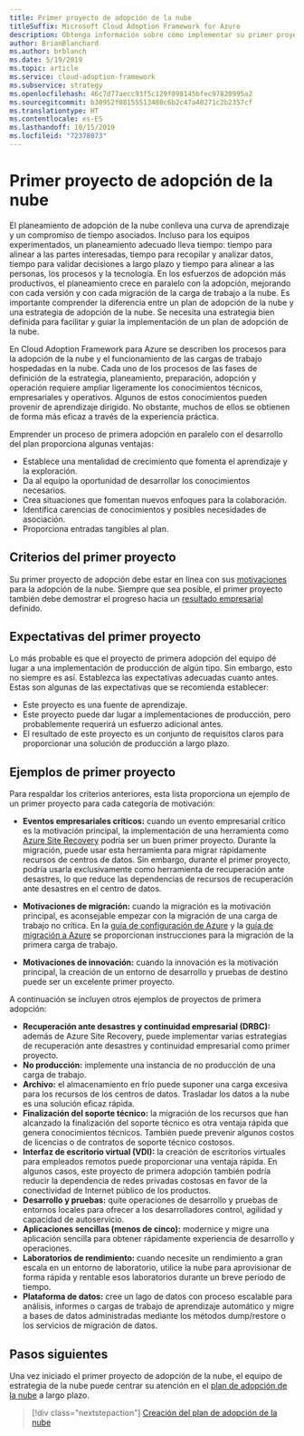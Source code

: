 ```yaml
---
title: Primer proyecto de adopción de la nube
titleSuffix: Microsoft Cloud Adoption Framework for Azure
description: Obtenga información sobre cómo implementar su primer proyecto de adopción de la nube.
author: BrianBlanchard
ms.author: brblanch
ms.date: 5/19/2019
ms.topic: article
ms.service: cloud-adoption-framework
ms.subservice: strategy
ms.openlocfilehash: 46c7d77aecc93f5c129f098145bfec97820995a2
ms.sourcegitcommit: b30952f08155513480c6b2c47a40271c2b2357cf
ms.translationtype: HT
ms.contentlocale: es-ES
ms.lasthandoff: 10/15/2019
ms.locfileid: "72378073"
---
```

<!-- markdownlint-disable MD026 -->

# <a name="first-cloud-adoption-project"></a>Primer proyecto de adopción de la nube

El planeamiento de adopción de la nube conlleva una curva de aprendizaje y un compromiso de tiempo asociados. Incluso para los equipos experimentados, un planeamiento adecuado lleva tiempo: tiempo para alinear a las partes interesadas, tiempo para recopilar y analizar datos, tiempo para validar decisiones a largo plazo y tiempo para alinear a las personas, los procesos y la tecnología. En los esfuerzos de adopción más productivos, el planeamiento crece en paralelo con la adopción, mejorando con cada versión y con cada migración de la carga de trabajo a la nube. Es importante comprender la diferencia entre un plan de adopción de la nube y una estrategia de adopción de la nube. Se necesita una estrategia bien definida para facilitar y guiar la implementación de un plan de adopción de la nube.

En Cloud Adoption Framework para Azure se describen los procesos para la adopción de la nube y el funcionamiento de las cargas de trabajo hospedadas en la nube. Cada uno de los procesos de las fases de definición de la estrategia, planeamiento, preparación, adopción y operación requiere ampliar ligeramente los conocimientos técnicos, empresariales y operativos. Algunos de estos conocimientos pueden provenir de aprendizaje dirigido. No obstante, muchos de ellos se obtienen de forma más eficaz a través de la experiencia práctica.

Emprender un proceso de primera adopción en paralelo con el desarrollo del plan proporciona algunas ventajas:

- Establece una mentalidad de crecimiento que fomenta el aprendizaje y la exploración.
- Da al equipo la oportunidad de desarrollar los conocimientos necesarios.
- Crea situaciones que fomentan nuevos enfoques para la colaboración.
- Identifica carencias de conocimientos y posibles necesidades de asociación.
- Proporciona entradas tangibles al plan.

## <a name="first-project-criteria"></a>Criterios del primer proyecto

Su primer proyecto de adopción debe estar en línea con sus [motivaciones](./motivations.md) para la adopción de la nube. Siempre que sea posible, el primer proyecto también debe demostrar el progreso hacia un [resultado empresarial](./business-outcomes/business-outcome-template.md) definido.

## <a name="first-project-expectations"></a>Expectativas del primer proyecto

Lo más probable es que el proyecto de primera adopción del equipo dé lugar a una implementación de producción de algún tipo. Sin embargo, esto no siempre es así. Establezca las expectativas adecuadas cuanto antes. Estas son algunas de las expectativas que se recomienda establecer:

- Este proyecto es una fuente de aprendizaje.
- Este proyecto puede dar lugar a implementaciones de producción, pero probablemente requerirá un esfuerzo adicional antes.
- El resultado de este proyecto es un conjunto de requisitos claros para proporcionar una solución de producción a largo plazo.

## <a name="first-project-examples"></a>Ejemplos de primer proyecto

Para respaldar los criterios anteriores, esta lista proporciona un ejemplo de un primer proyecto para cada categoría de motivación:

- **Eventos empresariales críticos:** cuando un evento empresarial crítico es la motivación principal, la implementación de una herramienta como [Azure Site Recovery](../migrate/azure-migration-guide/migrate.md?tabs=Tools#azure-site-recovery) podría ser un buen primer proyecto. Durante la migración, puede usar esta herramienta para migrar rápidamente recursos de centros de datos. Sin embargo, durante el primer proyecto, podría usarla exclusivamente como herramienta de recuperación ante desastres, lo que reduce las dependencias de recursos de recuperación ante desastres en el centro de datos.

- **Motivaciones de migración:** cuando la migración es la motivación principal, es aconsejable empezar con la migración de una carga de trabajo no crítica. En la [guía de configuración de Azure](../ready/azure-setup-guide/index.md) y la [guía de migración a Azure](../migrate/azure-migration-guide/index.md) se proporcionan instrucciones para la migración de la primera carga de trabajo.

- **Motivaciones de innovación:** cuando la innovación es la motivación principal, la creación de un entorno de desarrollo y pruebas de destino puede ser un excelente primer proyecto.

A continuación se incluyen otros ejemplos de proyectos de primera adopción:

- **Recuperación ante desastres y continuidad empresarial (DRBC):** además de Azure Site Recovery, puede implementar varias estrategias de recuperación ante desastres y continuidad empresarial como primer proyecto.
- **No producción:** implemente una instancia de no producción de una carga de trabajo.
- **Archivo:** el almacenamiento en frío puede suponer una carga excesiva para los recursos de los centros de datos. Trasladar los datos a la nube es una solución eficaz rápida.
- **Finalización del soporte técnico:** la migración de los recursos que han alcanzado la finalización del soporte técnico es otra ventaja rápida que genera conocimientos técnicos. También puede prevenir algunos costos de licencias o de contratos de soporte técnico costosos.
- **Interfaz de escritorio virtual (VDI):** la creación de escritorios virtuales para empleados remotos puede proporcionar una ventaja rápida. En algunos casos, este proyecto de primera adopción también podría reducir la dependencia de redes privadas costosas en favor de la conectividad de Internet público de los productos.
- **Desarrollo y pruebas:** quite operaciones de desarrollo y pruebas de entornos locales para ofrecer a los desarrolladores control, agilidad y capacidad de autoservicio.
- **Aplicaciones sencillas (menos de cinco):** modernice y migre una aplicación sencilla para obtener rápidamente experiencia de desarrollo y operaciones.
- **Laboratorios de rendimiento:** cuando necesite un rendimiento a gran escala en un entorno de laboratorio, utilice la nube para aprovisionar de forma rápida y rentable esos laboratorios durante un breve período de tiempo.
- **Plataforma de datos:** cree un lago de datos con proceso escalable para análisis, informes o cargas de trabajo de aprendizaje automático y migre a bases de datos administradas mediante los métodos dump/restore o los servicios de migración de datos.

## <a name="next-steps"></a>Pasos siguientes

Una vez iniciado el primer proyecto de adopción de la nube, el equipo de estrategia de la nube puede centrar su atención en el [plan de adopción de la nube](../plan/index.md) a largo plazo.

> [!div class="nextstepaction"]
> [Creación del plan de adopción de la nube](../plan/index.md)
